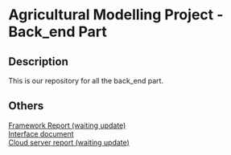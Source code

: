 # Agricultural Modelling Project - Back_end Part

## Description
This is our repository for all the back_end part.

## Others
[Framework Report (waiting update)]()  
[Interface document](https://documenter.getpostman.com/view/12300611/VUjSHQT9)  
[Cloud server report (waiting update)]()  
